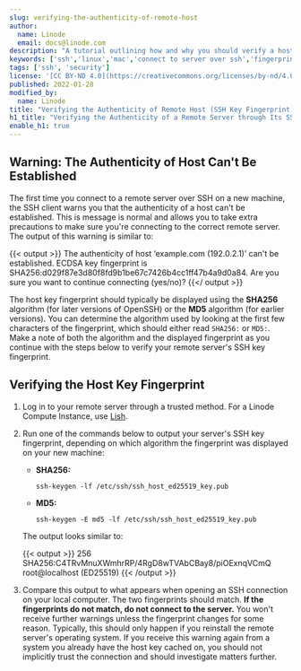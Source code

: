 ```yaml
---
slug: verifying-the-authenticity-of-remote-host
author:
  name: Linode
  email: docs@linode.com
description: "A tutorial outlining how and why you should verify a host key's fingerprint when connecting to a server over a new SSH connection."
keywords: ['ssh','linux','mac','connect to server over ssh','fingerprint']
tags: ['ssh', 'security']
license: '[CC BY-ND 4.0](https://creativecommons.org/licenses/by-nd/4.0)'
published: 2022-01-28
modified_by:
  name: Linode
title: "Verifying the Authenticity of Remote Host (SSH Key Fingerprint)"
h1_title: "Verifying the Authenticity of a Remote Server through Its SSH Key Fingerprint"
enable_h1: true
---
```


## Warning: The Authenticity of Host Can't Be Established

The first time you connect to a remote server over SSH on a new machine, the SSH client warns you that the authenticity of a host can't be established. This is message is normal and allows you to take extra precautions to make sure you're connecting to the correct remote server. The output of this warning is similar to:

{{< output >}}
The authenticity of host ‘example.com (192.0.2.1)’ can't be established.
ECDSA key fingerprint is SHA256:d029f87e3d80f8fd9b1be67c7426b4cc1ff47b4a9d0a84.
Are you sure you want to continue connecting (yes/no)?
{{</ output >}}

The host key fingerprint should typically be displayed using the **SHA256** algorithm (for later versions of OpenSSH) or the **MD5** algorithm (for earlier versions). You can determine the algorithm used by looking at the first few characters of the fingerprint, which should either read `SHA256:` or `MD5:`. Make a note of both the algorithm and the displayed fingerprint as you continue with the steps below to verify your remote server's SSH key fingerprint.

## Verifying the Host Key Fingerprint

1.  Log in to your remote server through a trusted method. For a Linode Compute Instance, use [Lish](/docs/guides/using-the-lish-console/).

1.  Run one of the commands below to output your server's SSH key fingerprint, depending on which algorithm the fingerprint was displayed on your new machine:

    -   **SHA256:**

            ssh-keygen -lf /etc/ssh/ssh_host_ed25519_key.pub

    -   **MD5:**

            ssh-keygen -E md5 -lf /etc/ssh/ssh_host_ed25519_key.pub

    The output looks similar to:

    {{< output >}}
256 SHA256:C4TRvMnuXWmhrRP/4RgD8wTVAbCBay8/piOExnqVCmQ root@localhost (ED25519)
{{< /output >}}

1.  Compare this output to what appears when opening an SSH connection on your local computer. The two fingerprints should match. **If the fingerprints do not match, do not connect to the server.** You won't receive further warnings unless the fingerprint changes for some reason. Typically, this should only happen if you reinstall the remote server's operating system. If you receive this warning again from a system you already have the host key cached on, you should not implicitly trust the connection and should investigate matters further.